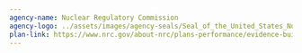 ```yaml
---
agency-name: Nuclear Regulatory Commission
agency-logo: ../assets/images/agency-seals/Seal_of_the_United_States_Nuclear_Regulatory_Commission.png
plan-link: https://www.nrc.gov/about-nrc/plans-performance/evidence-building-and-evaluation/annual-evaluation-plan.html 
---
```


